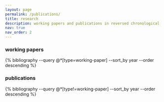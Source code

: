 ```yaml
---
layout: page
permalink: /publications/
title: research
description: working papers and publications in reversed chronological order.
nav: true
nav_order: 2
---
```


<!-- _pages/publications.md -->

<!-- Bibsearch Feature -->

<div class="publications">

<h3>working papers</h3>
{% bibliography --query @*[type=working-paper] --sort_by year --order descending %}

<h3>publications</h3>
{% bibliography --query @*[type!=working-paper] --sort_by year --order descending %}

</div>

